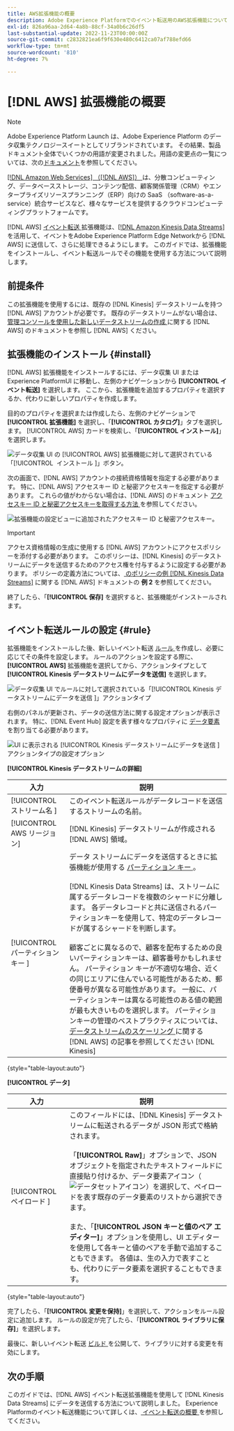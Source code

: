 ```yaml
---
title: AWS拡張機能の概要
description: Adobe Experience Platformでのイベント転送用のAWS拡張機能について説明します。
exl-id: 826a96aa-2d64-4a8b-88cf-34a0b6c26df5
last-substantial-update: 2022-11-23T00:00:00Z
source-git-commit: c2832821ea6f9f630e480c6412ca07af788efd66
workflow-type: tm+mt
source-wordcount: '810'
ht-degree: 7%

---
```


# [!DNL AWS] 拡張機能の概要

>[!NOTE]
>
>Adobe Experience Platform Launch は、Adobe Experience Platform のデータ収集テクノロジースイートとしてリブランドされています。 その結果、製品ドキュメント全体でいくつかの用語が変更されました。用語の変更点の一覧については、次の[ドキュメント](../../../term-updates.md)を参照してください。

[[!DNL Amazon Web Services]  （[!DNL AWS]） ](https://aws.amazon.com/jp/) は、分散コンピューティング、データベースストレージ、コンテンツ配信、顧客関係管理（CRM）やエンタープライズリソースプランニング（ERP）向けの SaaS （software-as-a-service）統合サービスなど、様々なサービスを提供するクラウドコンピューティングプラットフォームです。

[!DNL AWS] [ イベント転送 ](../../../ui/event-forwarding/overview.md) 拡張機能は、[[!DNL Amazon Kinesis Data Streams]](https://docs.aws.amazon.com/streams/latest/dev/introduction.html) を活用して、イベントをAdobe Experience Platform Edge Networkから [!DNL AWS] に送信して、さらに処理できるようにします。 このガイドでは、拡張機能をインストールし、イベント転送ルールでその機能を使用する方法について説明します。

## 前提条件

この拡張機能を使用するには、既存の [!DNL Kinesis] データストリームを持つ [!DNL AWS] アカウントが必要です。 既存のデータストリームがない場合は、[ 管理コンソールを使用した新しいデータストリームの作成 ](https://docs.aws.amazon.com/streams/latest/dev/how-do-i-create-a-stream.html) に関する [!DNL AWS] のドキュメントを参照し  [!DNL AWS]  ください。

## 拡張機能のインストール {#install}

[!DNL AWS] 拡張機能をインストールするには、データ収集 UI またはExperience PlatformUI に移動し、左側のナビゲーションから **[!UICONTROL イベント転送]** を選択します。 ここから、拡張機能を追加するプロパティを選択するか、代わりに新しいプロパティを作成します。

目的のプロパティを選択または作成したら、左側のナビゲーションで **[!UICONTROL 拡張機能]** を選択し、「**[!UICONTROL カタログ]**」タブを選択します。 [!UICONTROL AWS] カードを検索し、「**[!UICONTROL インストール]**」を選択します。

![ データ収集 UI の [!UICONTROL AWS] 拡張機能に対して選択されている「[!UICONTROL &#x200B; インストール &#x200B;]」ボタン。](../../../images/extensions/server/aws/install.png)

次の画面で、[!DNL AWS] アカウントの接続資格情報を指定する必要があります。 特に、[!DNL AWS] アクセスキー ID と秘密アクセスキーを指定する必要があります。 これらの値がわからない場合は、[!DNL AWS] のドキュメント [ アクセスキー ID と秘密アクセスキーを取得する方法 ](https://docs.aws.amazon.com/powershell/latest/userguide/pstools-appendix-sign-up.html) を参照してください。

![ 拡張機能の設定ビューに追加されたアクセスキー ID と秘密アクセスキー。](../../../images/extensions/server/aws/credentials.png)

>[!IMPORTANT]
>
>アクセス資格情報の生成に使用する [!DNL AWS] アカウントにアクセスポリシーを添付する必要があります。 このポリシーは、[!DNL Kinesis] のデータストリームにデータを送信するためのアクセス権を付与するように設定する必要があります。 ポリシーの定義方法については、[ のポリシーの例  [!DNL Kinesis Data Streams]](https://docs.aws.amazon.com/streams/latest/dev/controlling-access.html#kinesis-using-iam-examples) に関する [!DNL AWS] ドキュメントの **例 2** を参照してください。

終了したら、「**[!UICONTROL 保存]** を選択すると、拡張機能がインストールされます。

## イベント転送ルールの設定 {#rule}

拡張機能をインストールした後、新しいイベント転送 [ ルール ](../../../ui/managing-resources/rules.md) を作成し、必要に応じてその条件を設定します。 ルールのアクションを設定する際に、**[!UICONTROL AWS]** 拡張機能を選択してから、アクションタイプとして **[!UICONTROL Kinesis データストリームにデータを送信]** を選択します。

![ データ収集 UI でルールに対して選択されている「[!UICONTROL Kinesis データストリームにデータを送信 &#x200B;]」アクションタイプ ](../../../images/extensions/server/aws/select-action-type.png)

右側のパネルが更新され、データの送信方法に関する設定オプションが表示されます。 特に、[!DNL Event Hub] 設定を表す様々なプロパティに [ データ要素 ](../../../ui/managing-resources/data-elements.md) を割り当てる必要があります。

![UI に表示される [!UICONTROL Kinesis データストリームにデータを送信 &#x200B;] アクションタイプの設定オプション ](../../../images/extensions/server/aws/data-stream-details.png)

**[!UICONTROL Kinesis データストリームの詳細]**

| 入力 | 説明 |
| --- | --- |
| [!UICONTROL &#x200B; ストリーム名 &#x200B;] | このイベント転送ルールがデータレコードを送信するストリームの名前。 |
| [!UICONTROL AWS リージョン] | [!DNL Kinesis] データストリームが作成される [!DNL AWS] 領域。 |
| [!UICONTROL &#x200B; パーティションキー &#x200B;] | データ ストリームにデータを送信するときに拡張機能が使用する [ パーティション キー ](https://docs.aws.amazon.com/streams/latest/dev/key-concepts.html#partition-key)。<br><br>[!DNL Kinesis Data Streams] は、ストリームに属するデータレコードを複数のシャードに分離します。 各データレコードと共に送信されるパーティションキーを使用して、特定のデータレコードが属するシャードを判断します。<br><br> 顧客ごとに異なるので、顧客を配布するための良いパーティションキーは、顧客番号かもしれません。 パーティション キーが不適切な場合、近くの同じエリアに住んでいる可能性があるため、郵便番号が異なる可能性があります。 一般に、パーティションキーは異なる可能性のある値の範囲が最も大きいものを選択します。 パーティションキーの管理のベストプラクティスについては、[ データストリームのスケーリング ](https://aws.amazon.com/blogs/big-data/under-the-hood-scaling-your-kinesis-data-streams/) に関する [!DNL AWS] の記事を参照してください  [!DNL Kinesis]  |

{style="table-layout:auto"}

**[!UICONTROL データ]**

| 入力 | 説明 |
| --- | --- |
| [!UICONTROL &#x200B; ペイロード &#x200B;] | このフィールドには、[!DNL Kinesis] データストリームに転送されるデータが JSON 形式で格納されます。<br><br> 「**[!UICONTROL Raw]**」オプションで、JSON オブジェクトを指定されたテキストフィールドに直接貼り付けるか、データ要素アイコン（![ データセットアイコン ](/help/images/icons/database.png)）を選択して、ペイロードを表す既存のデータ要素のリストから選択できます。<br><br> また、「**[!UICONTROL JSON キーと値のペア エディター]**」オプションを使用し、UI エディターを使用して各キーと値のペアを手動で追加することもできます。 各値は、生の入力で表すことも、代わりにデータ要素を選択することもできます。 |

{style="table-layout:auto"}

完了したら、「**[!UICONTROL 変更を保持]**」を選択して、アクションをルール設定に追加します。 ルールの設定が完了したら、「**[!UICONTROL ライブラリに保存]**」を選択します。

最後に、新しいイベント転送 [ ビルド ](../../../ui/publishing/builds.md) を公開して、ライブラリに対する変更を有効にします。

## 次の手順

このガイドでは、[!DNL AWS] イベント転送拡張機能を使用して [!DNL Kinesis Data Streams] にデータを送信する方法について説明しました。 Experience Platformのイベント転送機能について詳しくは、[ イベント転送の概要 ](../../../ui/event-forwarding/overview.md) を参照してください。
